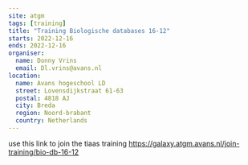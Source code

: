 ```yaml
---
site: atgm
tags: [training]
title: "Training Biologische databases 16-12"
starts: 2022-12-16
ends: 2022-12-16
organiser:
  name: Donny Vrins
  email: Dl.vrins@avans.nl
location:
  name: Avans hogeschool LD
  street: Lovensdijkstraat 61-63
  postal: 4818 AJ
  city: Breda
  region: Noord-brabant
  country: Netherlands
---
```


use this link to join the tiaas training https://galaxy.atgm.avans.nl/join-training/bio-db-16-12